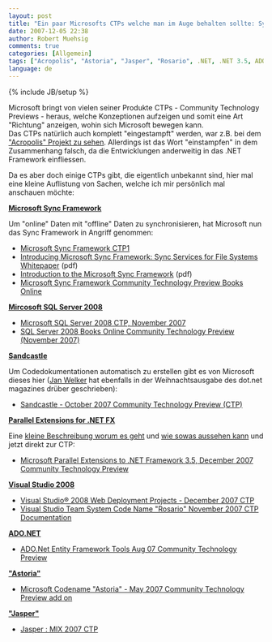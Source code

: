 ```yaml
---
layout: post
title: "Ein paar Microsofts CTPs welche man im Auge behalten sollte: Sync Framework, Astoria, SQL Server 2008..."
date: 2007-12-05 22:38
author: Robert Muehsig
comments: true
categories: [Allgemein]
tags: ["Acropolis", "Astoria", "Jasper", "Rosario", .NET, .NET 3.5, ADO.NET, CTP, Microsoft, Parallel Extensions, Sandcastle, SQL, SQL Server 2008, Sync Framework, Visual Studio]
language: de
---
```

{% include JB/setup %}
<p>Microsoft bringt von vielen seiner Produkte CTPs - Community Technology Previews - heraus, welche Konzeptionen aufzeigen und somit eine Art "Richtung" anzeigen, wohin sich Microsoft bewegen kann.<br>Das CTPs natürlich auch komplett "eingestampft" werden, war z.B. bei dem <a href="http://blogs.msdn.com/acropolis/archive/2007/10/29/An-Acropolis-Update.aspx" target="_blank">"Acropolis" Projekt zu sehen</a>. Allerdings ist das Wort "einstampfen" in dem Zusammenhang falsch, da die Entwicklungen anderweitig in das .NET Framework einfliessen.</p> <p>Da es aber doch einige CTPs gibt, die eigentlich unbekannt sind, hier mal eine kleine Auflistung von Sachen, welche ich mir persönlich mal anschauen möchte:</p> <p><strong><u>Microsoft Sync Framework</u></strong></p> <p>Um "online" Daten mit "offline" Daten zu synchronisieren, hat Microsoft nun das Sync Framework in Angriff genommen:</p> <ul> <li><a href="http://www.microsoft.com/downloads/details.aspx?FamilyId=35E8F16E-AAA4-4919-8B3C-1CE4EA1F6552&amp;displaylang=en" target="_blank">Microsoft Sync Framework CTP1</a></li> <li><a href="http://www.microsoft.com/downloads/details.aspx?familyid=9C7CC8FC-13BB-48F0-87B2-69D8A0995655&amp;displaylang=en" target="_blank">Introducing Microsoft Sync Framework: Sync Services for File Systems Whitepaper</a> (pdf)</li> <li><a href="http://www.microsoft.com/downloads/details.aspx?familyid=1A4A7EDB-DD09-45D5-8D95-4D695DB3F258&amp;displaylang=en" target="_blank">Introduction to the Microsoft Sync Framework</a> (pdf)</li> <li><a href="http://www.microsoft.com/downloads/details.aspx?familyid=A3EE7BC5-A823-4FB4-B152-9E8CE9D5546F&amp;displaylang=en" target="_blank">Microsoft Sync Framework Community Technology Preview Books Online</a></li></ul> <p><strong><u>Mircosoft SQL Server 2008</u></strong></p> <ul> <li><a href="http://www.microsoft.com/downloads/details.aspx?FamilyID=3bf4c5ca-b905-4ebc-8901-1d4c1d1da884&amp;DisplayLang=en" target="_blank">Microsoft SQL Server 2008 CTP, November 2007</a></li> <li><a href="http://www.microsoft.com/downloads/details.aspx?FamilyID=19db0b42-a5b2-456f-9c5c-f295cdd58d7a&amp;DisplayLang=en" target="_blank">SQL Server 2008 Books Online Community Technology Preview (November 2007)</a></li></ul> <p><strong><u>Sandcastle</u></strong></p> <p>Um Codedokumentationen automatisch zu erstellen gibt es von Microsoft dieses hier (<a href="http://blog.jan-welker.de/2007/12/02/AutomatischesErstellenEinerProfessionellenCodedokumentationMithilfeKostenloserTools.aspx" target="_blank">Jan Welker</a> hat ebenfalls in der Weihnachtsausgabe des dot.net magazines drüber geschrieben):</p> <ul> <li><a href="http://www.microsoft.com/downloads/details.aspx?FamilyID=e82ea71d-da89-42ee-a715-696e3a4873b2&amp;DisplayLang=en" target="_blank">Sandcastle - October 2007 Community Technology Preview (CTP)</a></li></ul> <p><strong><u>Parallel Extensions for .NET FX</u></strong></p> <p>Eine <a href="http://blogs.msdn.com/somasegar/archive/2007/11/29/parallel-extensions-to-the-net-fx-ctp.aspx" target="_blank">kleine Beschreibung worum es geht</a> und <a href="http://blogs.msdn.com/dparys/archive/2007/12/03/tpl-in-c.aspx" target="_blank">wie sowas aussehen kann</a> und jetzt direkt zur CTP:</p> <ul> <li><a href="http://www.microsoft.com/downloads/details.aspx?FamilyID=e848dc1d-5be3-4941-8705-024bc7f180ba&amp;DisplayLang=en" target="_blank">Microsoft Parallel Extensions to .NET Framework 3.5, December 2007 Community Technology Preview</a></li></ul> <p><strong><u>Visual Studio 2008</u></strong></p> <ul> <li><a href="http://www.microsoft.com/downloads/details.aspx?FamilyID=0ff6b63f-f79d-4590-b619-a2a4e06820f0&amp;DisplayLang=en" target="_blank">Visual Studio® 2008 Web Deployment Projects - December 2007 CTP</a></li> <li><a href="http://www.microsoft.com/downloads/details.aspx?FamilyID=50c4b0b3-ae27-45fa-8d13-400066e0fcf5&amp;DisplayLang=en" target="_blank">Visual Studio Team System Code Name "Rosario" November 2007 CTP Documentation</a></li></ul> <p><strong><u>ADO.NET</u></strong></p> <ul> <li><a href="http://www.microsoft.com/downloads/details.aspx?FamilyID=09a36081-5ed1-4648-b995-6239d0b77cb5&amp;DisplayLang=en" target="_blank">ADO.Net Entity Framework Tools Aug 07 Community Technology Preview</a></li></ul> <p><strong><u>"Astoria"</u></strong></p> <ul> <li><a href="http://www.microsoft.com/downloads/details.aspx?FamilyID=6d85055e-3549-48fc-8a2b-f678e6786e3a&amp;DisplayLang=en" target="_blank">Microsoft Codename "Astoria" - May 2007 Community Technology Preview add on</a></li></ul> <p><strong><u>"Jasper"</u></strong></p> <ul> <li><a href="http://www.microsoft.com/downloads/details.aspx?FamilyID=471bb3ac-b31a-49cd-a567-f2e286715c8f&amp;DisplayLang=en" target="_blank">Jasper : MIX 2007 CTP</a></li></ul> <p> <div class="wlWriterSmartContent" id="scid:605EEA63-B54B-4e6d-A290-F5E9E8229FC1:d54a3dd6-a279-4498-93a6-ad20b70389ad" style="padding-right: 0px; display: inline; padding-left: 0px; padding-bottom: 0px; margin: 0px; padding-top: 0px"></div></p>
